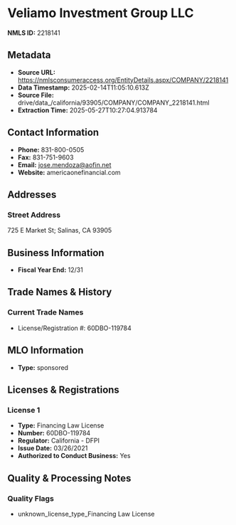 # Veliamo Investment Group LLC

**NMLS ID:** 2218141

## Metadata
- **Source URL:** https://nmlsconsumeraccess.org/EntityDetails.aspx/COMPANY/2218141
- **Data Timestamp:** 2025-02-14T11:05:10.613Z
- **Source File:** drive/data_/california/93905/COMPANY/COMPANY_2218141.html
- **Extraction Time:** 2025-05-27T10:27:04.913784

## Contact Information
- **Phone:** 831-800-0505
- **Fax:** 831-751-9603
- **Email:** jose.mendoza@aofin.net
- **Website:** americaonefinancial.com

## Addresses
### Street Address
725 E Market St; Salinas, CA 93905

## Business Information
- **Fiscal Year End:** 12/31

## Trade Names & History
### Current Trade Names
- License/Registration #: 60DBO-119784

## MLO Information
- **Type:** sponsored

## Licenses & Registrations

### License 1
- **Type:** Financing Law License
- **Number:** 60DBO-119784
- **Regulator:** California - DFPI
- **Issue Date:** 03/26/2021
- **Authorized to Conduct Business:** Yes

## Quality & Processing Notes
### Quality Flags
- unknown_license_type_Financing Law License
